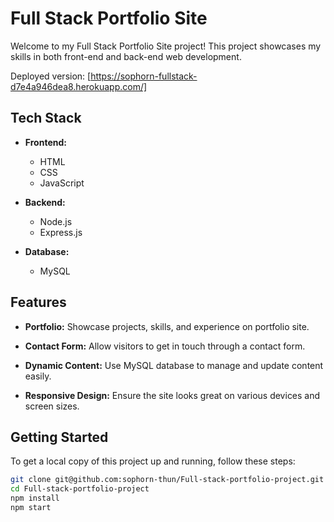 # Full Stack Portfolio Site

Welcome to my Full Stack Portfolio Site project! This project showcases my skills in both front-end and back-end web development.

Deployed version: [https://sophorn-fullstack-d7e4a946dea8.herokuapp.com/]

## Tech Stack

- **Frontend:**
  - HTML
  - CSS
  - JavaScript

- **Backend:**
  - Node.js
  - Express.js

- **Database:**
  - MySQL

## Features

- **Portfolio:** Showcase projects, skills, and experience on portfolio site.

- **Contact Form:** Allow visitors to get in touch through a contact form.

- **Dynamic Content:** Use MySQL database to manage and update content easily.

- **Responsive Design:** Ensure the site looks great on various devices and screen sizes.

## Getting Started

To get a local copy of this project up and running, follow these steps:

   ```bash
   git clone git@github.com:sophorn-thun/Full-stack-portfolio-project.git
   cd Full-stack-portfolio-project
   npm install
   npm start
   ```
   
   
